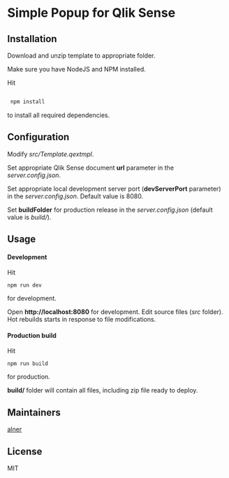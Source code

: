 # Simple Popup for Qlik Sense

## Installation

Download and unzip template to appropriate folder.

Make sure you have NodeJS and NPM installed.

Hit

```sh

 npm install

 ```
 to install all required dependencies.

## Configuration

Modify *src/Template.qextmpl*.

Set appropriate Qlik Sense document **url** parameter in the *server.config.json*.

Set appropriate local development server port (**devServerPort** parameter) in the *server.config.json*. Default value is 8080.

Set **buildFolder** for production release in the *server.config.json* (default value is *build/*).

## Usage

#### Development
Hit
```
npm run dev
```
for development.

Open **http://localhost:8080** for development. Edit source files (*src* folder). Hot rebuilds starts in response to file modifications.

#### Production build

Hit
```
npm run build
```
for production.

**build/** folder will contain all files, including zip file ready to deploy.

## Maintainers

[alner](https://github.com/alner)

## License

MIT
